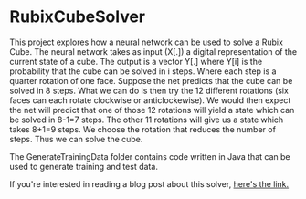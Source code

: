 # RubixCubeSolver

This project explores how a neural network can be used to solve a Rubix Cube.
The neural network takes as input (X[.]) a digital representation of the current state of a cube.
The output is a vector Y[.] where Y[i] is the probability that the cube can be solved in i steps.
Where each step is a quarter rotation of one face. 
Suppose the net predicts that the cube can be solved in 8 steps.
What we can do is then try the 12 different rotations (six faces can each rotate clockwise or anticlockewise). We would then expect the net will predict that one of those 12 rotations will yield a state which can be solved in 8-1=7 steps. The other 11 rotations will give us a state which takes 8+1=9 steps. We choose the rotation that reduces the number of steps. 
Thus we can solve the cube. 

The GenerateTrainingData folder contains code written in Java that can be used to generate training and test data. 

If you're interested in reading a blog post about this solver, [here's the link.](https://abitofmaths.blogspot.com/2023/08/using-neural-network-to-solve-rubiks.html)
